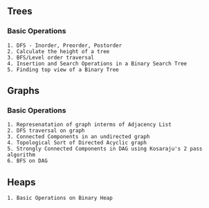 ## Trees
### Basic Operations
    1. DFS - Inorder, Preorder, Postorder
    2. Calculate the height of a tree
	3. BFS/Level order traversal
	4. Insertion and Search Operations in a Binary Search Tree
	5. Finding top view of a Binary Tree


## Graphs
### Basic Operations
	1. Represenatation of graph interms of Adjacency List
	2. DFS traversal on graph
	3. Connected Components in an undirected graph
	4. Topological Sort of Directed Acyclic graph
	5. Strongly Connected Components in DAG using Kosaraju's 2 pass algorithm
	6. BFS on DAG

## Heaps
	1. Basic Operations on Binary Heap